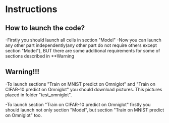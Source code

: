 # Instructions

## How to launch the code?

-Firstly you should launch all cells in section "Model"
-Now you can launch any other part independently(any other part do not require others except section "Model"), BUT there are some additional requirements for some of sections described in **Warning

## Warning!!!

-To launch sections "Train on MNIST predict on Omniglot" and "Train on CIFAR-10 predict on Omniglot" you should download pictures.
This pictures placed in folder "test_omniglot".

-To launch section "Train on CIFAR-10 predict on Omniglot" firstly you should launch not only section "Model", but section "Train on MNIST predict on Omniglot" too.

